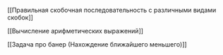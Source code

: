 [[Правильная скобочная последовательность с различными видами скобок]]

[[Вычисление арифметических выражений]]

[[Задача про банер (Нахождение ближайшего меньшего)]]